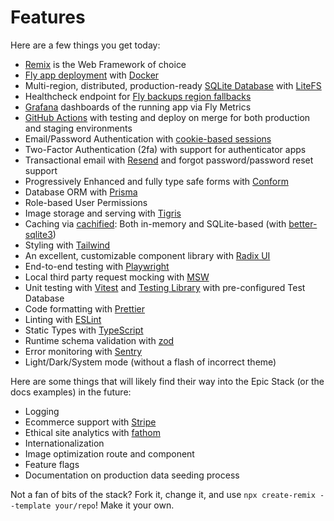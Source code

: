 # Features

Here are a few things you get today:

- [Remix](https://remix.run/) is the Web Framework of choice
- [Fly app deployment](https://fly.io/) with [Docker](https://www.docker.com/)
- Multi-region, distributed, production-ready
  [SQLite Database](https://sqlite.org/) with
  [LiteFS](https://fly.io/docs/litefs/)
- Healthcheck endpoint for
  [Fly backups region fallbacks](https://fly.io/docs/reference/configuration/#services-http_checks)
- [Grafana](https://fly-metrics.net/) dashboards of the running app via Fly Metrics
- [GitHub Actions](https://github.com/features/actions) with testing and deploy
  on merge for both production and staging environments
- Email/Password Authentication with
  [cookie-based sessions](https://remix.run/utils/sessions#md-createcookiesessionstorage)
- Two-Factor Authentication (2fa) with support for authenticator apps
- Transactional email with [Resend](https://resend.com/) and forgot
  password/password reset support
- Progressively Enhanced and fully type safe forms with
  [Conform](https://conform.guide/)
- Database ORM with [Prisma](https://prisma.io/)
- Role-based User Permissions
- Image storage and serving with [Tigris](https://www.tigrisdata.com/)
- Caching via [cachified](https://npm.im/@epic-web/cachified): Both in-memory
  and SQLite-based (with
  [better-sqlite3](https://github.com/WiseLibs/better-sqlite3))
- Styling with [Tailwind](https://tailwindcss.com/)
- An excellent, customizable component library with
  [Radix UI](https://www.radix-ui.com/)
- End-to-end testing with [Playwright](https://playwright.dev/)
- Local third party request mocking with [MSW](https://mswjs.io/)
- Unit testing with [Vitest](https://vitest.dev/) and
  [Testing Library](https://testing-library.com/) with pre-configured Test
  Database
- Code formatting with [Prettier](https://prettier.io/)
- Linting with [ESLint](https://eslint.org/)
- Static Types with [TypeScript](https://typescriptlang.org/)
- Runtime schema validation with [zod](https://zod.dev/)
- Error monitoring with [Sentry](https://sentry.io/welcome/)
- Light/Dark/System mode (without a flash of incorrect theme)

Here are some things that will likely find their way into the Epic Stack (or the
docs examples) in the future:

- Logging
- Ecommerce support with [Stripe](https://stripe.com/)
- Ethical site analytics with [fathom](https://usefathom.com/)
- Internationalization
- Image optimization route and component
- Feature flags
- Documentation on production data seeding process

Not a fan of bits of the stack? Fork it, change it, and use
`npx create-remix --template your/repo`! Make it your own.
